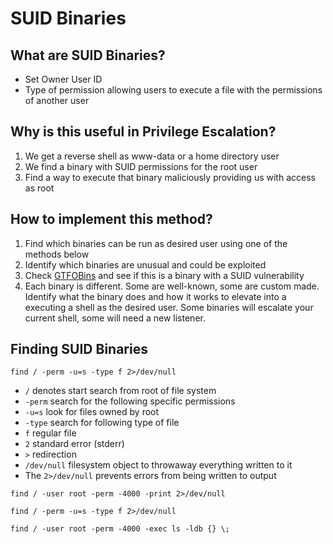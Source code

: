 # SUID Binaries
## What are SUID Binaries?
  - Set Owner User ID
  - Type of permission allowing users to execute a file with the permissions of another user 

## Why is this useful in Privilege Escalation?
  1. We get a reverse shell as www-data or a home directory user
  2. We find a binary with SUID permissions for the root user
  3. Find a way to execute that binary maliciously providing us with access as root

## How to implement this method?

  1. Find which binaries can be run as desired user using one of the methods below
  2. Identify which binaries are unusual and could be exploited
  3. Check [GTFOBins](https://gtfobins.github.io/) and see if this is a binary with a SUID vulnerability 
  4. Each binary is different. Some are well-known, some are custom made. Identify what the binary does and how it works to elevate into a executing a shell as the desired user. Some binaries will escalate your current shell, some will need a new listener.

## Finding SUID Binaries

`find / -perm -u=s -type f 2>/dev/null`
  - `/` denotes start search from root of file system
  - `-perm` search for the following specific permissions
  - `-u=s` look for files owned by root
  - `-type` search for following type of file
  - `f` regular file
  - `2` standard error (stderr)
  - `>` redirection 
  - `/dev/null` filesystem object to throwaway everything written to it
  - The `2>/dev/null` prevents errors from being written to output

`find / -user root -perm -4000 -print 2>/dev/null`

`find / -perm -u=s -type f 2>/dev/null`

`find / -user root -perm -4000 -exec ls -ldb {} \;`
